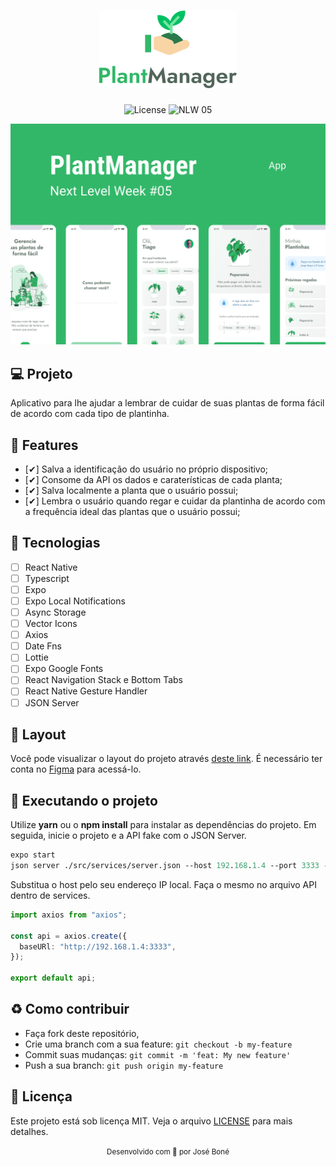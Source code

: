 <h1 align="center">
  <img alt="Plant Manager" title="Plant Manager" src="logo.png"/>
</h1>

<p align="center">
  <img alt="License" src="https://img.shields.io/static/v1?label=license&message=MIT&color=32B768&labelColor=000000">

 <img src="https://img.shields.io/static/v1?label=NLW&message=05&color=32B768&labelColor=000000" alt="NLW 05" />
</p>

![cover](capa.png?style=flat)

## 💻 Projeto

Aplicativo para lhe ajudar a lembrar de cuidar de suas plantas de forma fácil de acordo com cada tipo de plantinha.

## 🔖 Features

- [✔] Salva a identificação do usuário no próprio dispositivo;
- [✔] Consome da API os dados e caraterísticas de cada planta;
- [✔] Salva localmente a planta que o usuário possui;
- [✔] Lembra o usuário quando regar e cuidar da plantinha de acordo com a frequência ideal das plantas que o usuário possui;

## 🧪 Tecnologias

- [ ] React Native
- [ ] Typescript
- [ ] Expo
- [ ] Expo Local Notifications
- [ ] Async Storage
- [ ] Vector Icons
- [ ] Axios
- [ ] Date Fns
- [ ] Lottie
- [ ] Expo Google Fonts
- [ ] React Navigation Stack e Bottom Tabs
- [ ] React Native Gesture Handler
- [ ] JSON Server

## 🎨 Layout

Você pode visualizar o layout do projeto através [deste link](https://www.figma.com/file/IhQRtrOZdu3TrvkPYREzOy/PlantManager/duplicate). É necessário ter conta no [Figma](https://figma.com/) para acessá-lo.

## 🚀 Executando o projeto

Utilize **yarn** ou o **npm install** para instalar as dependências do projeto.
Em seguida, inicie o projeto e a API fake com o JSON Server.

```cl
expo start
json server ./src/services/server.json --host 192.168.1.4 --port 3333 --delay 700
```

Substitua o host pelo seu endereço IP local. Faça o mesmo no arquivo API dentro de services.

```ts
import axios from "axios";

const api = axios.create({
  baseURl: "http://192.168.1.4:3333",
});

export default api;
```

## ♻ Como contribuir

- Faça fork deste repositório,
- Crie uma branch com a sua feature: `git checkout -b my-feature`
- Commit suas mudanças: `git commit -m 'feat: My new feature'`
- Push a sua branch: `git push origin my-feature`

## 📝 Licença

Este projeto está sob licença MIT. Veja o arquivo [LICENSE](LICENSE.md) para mais detalhes.

<div align="center">
  <small>Desenvolvido com 💜 por José Boné</small>
</div>
